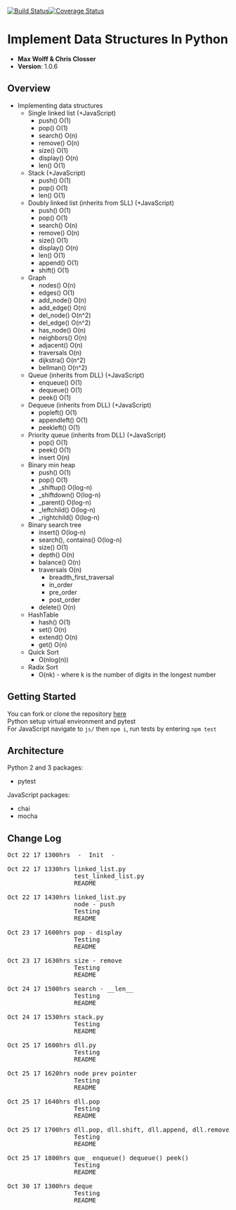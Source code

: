 [![Build Status](https://travis-ci.org/ChristopherSClosser/python-data-structures.svg?branch=master)](https://travis-ci.org/ChristopherSClosser/python-data-structures)[![Coverage Status](https://coveralls.io/repos/github/ChristopherSClosser/python-data-structures/badge.svg?branch=master)](https://coveralls.io/github/ChristopherSClosser/python-data-structures?branch=master)

# Implement Data Structures In Python

- **Max Wolff & Chris Closser**
- **Version**: 1.0.6

## Overview
<!-- Provide a high level overview of what this application is and why you are building it, beyond the fact that it's an assignment for a Code Fellows 401 class. (i.e. What's your problem domain?) -->
- Implementing data structures
  - Single linked list (+JavaScript)
    - push() O(1)
    - pop() O(1)
    - search() O(n)
    - remove() O(n)
    - size() O(1)
    - display() O(n)
    - len() O(1)
  - Stack (+JavaScript)
    - push() O(1)
    - pop() O(1)
    - len() O(1)
  - Doubly linked list (inherits from SLL) (+JavaScript)
    - push() O(1)
    - pop() O(1)
    - search() O(n)
    - remove() O(n)
    - size() O(1)
    - display() O(n)
    - len() O(1)
    - append() O(1)
    - shift() O(1)  
  - Graph
    - nodes() O(n)
    - edges() O(1)
    - add_node() O(n)
    - add_edge() O(n)
    - del_node() O(n^2)
    - del_edge() O(n^2)
    - has_node() O(n)
    - neighbors() O(n)
    - adjacent() O(n)
    - traversals O(n)
    - dijkstra() O(n^2)
    - bellman() O(n^2)
  - Queue (inherits from DLL) (+JavaScript)
    - enqueue() O(1)
    - dequeue() O(1)
    - peek() O(1)
  - Dequeue (inherits from DLL) (+JavaScript)
    - popleft() O(1)
    - appendleft() O(1)
    - peekleft() O(1)
  - Priority queue (inherits from DLL) (+JavaScript)
    - pop() O(1)
    - peek() O(1)
    - insert O(n)
  - Binary min heap
    - push() O(1)
    - pop() O(1)
    - _shiftup() O(log-n)
    - _shiftdown() O(log-n)
    - _parent() O(log-n)
    - _leftchild() O(log-n)
    - _rightchild() O(log-n)
  - Binary search tree
    - insert() O(log-n)
    - search(), contains() O(log-n)
    - size() O(1)
    - depth() O(n)
    - balance() O(n)
    - traversals O(n)
      - breadth_first_traversal
      - in_order
      - pre_order
      - post_order
    - delete() O(n)
  - HashTable
    - hash() O(1)
    - set() O(n)
    - extend() O(n)
    - get() O(n)
  - Quick Sort
    - O(nlog(n))
  - Radix Sort
    - O(nk) - where k is the number of digits in the longest number

## Getting Started
<!-- What are the steps that a user must take in order to build this app on their own machine and get it running? -->
  You can fork or clone the repository [here](https://github.com/ChristopherSClosser/python-data-structures)  
  Python setup virtual environment and pytest  
  For JavaScript navigate to `js/` then `npm i`, run tests by entering `npm test`

## Architecture
<!-- Provide a detailed description of the application design. What technologies (languages, libraries, etc) you're using, and any other relevant design information. -->
Python 2 and 3 packages:
  - pytest

JavaScript packages:
  - chai
  - mocha

## Change Log
<!-- Use this are to document the iterative changes made to your application as each feature is successfully implemented. Use time stamps. Here's an example:

01-01-2001 4:59pm - Added functionality to add and delete some things.
-->
<pre>Oct 22 17 1300hrs&ensp;&ensp;-&ensp;&ensp;Init&ensp;&ensp;-  

Oct 22 17 1330hrs linked_list.py
                  test_linked_list.py
                  README

Oct 22 17 1430hrs linked_list.py
                  node - push
                  Testing
                  README

Oct 23 17 1600hrs pop - display
                  Testing
                  README

Oct 23 17 1630hrs size - remove
                  Testing
                  README

Oct 24 17 1500hrs search - __len__
                  Testing
                  README

Oct 24 17 1530hrs stack.py
                  Testing
                  README

Oct 25 17 1600hrs dll.py
                  Testing
                  README

Oct 25 17 1620hrs node prev pointer
                  Testing
                  README

Oct 25 17 1640hrs dll.pop
                  Testing
                  README

Oct 25 17 1700hrs dll.pop, dll.shift, dll.append, dll.remove
                  Testing
                  README

Oct 25 17 1800hrs que_ enqueue() dequeue() peek()
                  Testing
                  README

Oct 30 17 1300hrs deque
                  Testing
                  README
</pre>
